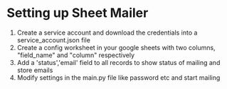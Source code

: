 # Setting up Sheet Mailer
1. Create a service account and download the credentials into a service_account.json file
2. Create a config worksheet in your google sheets with two columns, "field_name" and "column" respectively
3. Add a 'status','email' field to all records to show status of mailing and store emails
4. Modify settings in the main.py file like password etc and start mailing